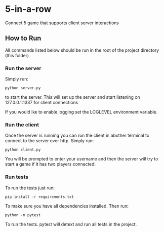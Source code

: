 # 5-in-a-row
Connect 5 game that supports client server interactions


## How to Run

All commands listed below should be run in the root of the project directory (this folder)

### Run the server

Simply run:
```
python server.py
```
to start the server. This will set up the server and start listening on 127.0.0.1:1337 for client connections

If you would lke to enable logging set the LOGLEVEL environment variable.

### Run the client

Once the server is running you can run the client in abother terminal to connect to the server over http. Simply run:
```
python client.py
```
You will be prompted to enter your username and then the server will try to start a game if it has two players connected.

### Run tests

To run the tests just run:
```
pip install -r requirements.txt
```
To make sure you have all dependencies installed. Then run:
```
python -m pytest
```
To run the tests. pytest will detext and run all tests in the project.

